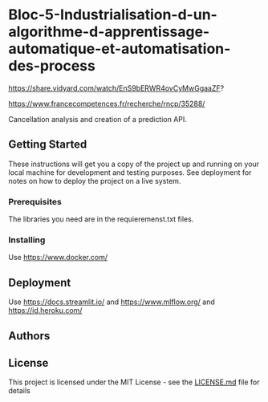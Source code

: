 # Bloc-5-Industrialisation-d-un-algorithme-d-apprentissage-automatique-et-automatisation-des-process

https://share.vidyard.com/watch/EnS9bERWR4ovCyMwGgaaZF?

https://www.francecompetences.fr/recherche/rncp/35288/

Cancellation analysis and creation of a prediction API.

## Getting Started

These instructions will get you a copy of the project up and running on your local machine for development and testing purposes. See deployment for notes on how to deploy the project on a live system.

### Prerequisites

The libraries you need are in the requieremenst.txt files.

### Installing

Use https://www.docker.com/


## Deployment

Use https://docs.streamlit.io/ and https://www.mlflow.org/ and https://id.heroku.com/

## Authors



## License

This project is licensed under the MIT License - see the [LICENSE.md](LICENSE.md) file for details

